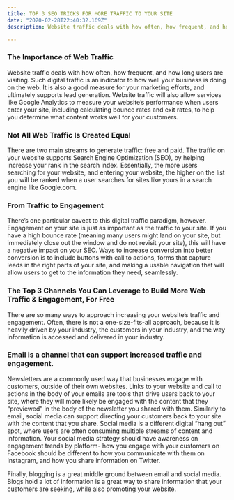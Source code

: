 ```yaml
---
title: TOP 3 SEO TRICKS FOR MORE TRAFFIC TO YOUR SITE 
date: "2020-02-28T22:40:32.169Z"
description: Website traffic deals with how often, how frequent, and how long users are visiting. Such digital traffic is an indicator to how well your business is doing on the web. It is also a good measure for your marketing efforts, and ultimately supports lead generation. Website traffic will also allow services like Google Analytics to measure your website’s performance when users enter your site, including calculating bounce rates and exit rates, to help you determine what content works well for your customers. 

---
```


### The Importance of Web Traffic 

Website traffic deals with how often, how frequent, and how long users are visiting. Such digital traffic is an indicator to how well your business is doing on the web. It is also a good measure for your marketing efforts, and ultimately supports lead generation. Website traffic will also allow services like Google Analytics to measure your website’s performance when users enter your site, including calculating bounce rates and exit rates, to help you determine what content works well for your customers. 

### Not All Web Traffic Is Created Equal 

There are two main streams to generate traffic: free and paid. The traffic on your website supports Search Engine Optimization (SEO), by helping increase your rank in the search index. Essentially, the more users searching for your website, and entering your website, the higher on the list you will be ranked when a user searches for sites like yours in a search engine like Google.com. 

### From Traffic to Engagement 

There’s one particular caveat to this digital traffic paradigm, however. Engagement on your site is just as important as the traffic to your site. If you have a high bounce rate (meaning many users might land on your site, but immediately close out the window and do not revisit your site), this will have a negative impact on your SEO. Ways to increase conversion into better conversion is to include buttons with call to actions, forms that capture leads in the right parts of your site, and making a usable navigation that will allow users to get to the information they need, seamlessly.  

### The Top 3 Channels You Can Leverage to Build More Web Traffic & Engagement, For Free

There are so many ways to approach increasing your website’s traffic and engagement. Often, there is not a one-size-fits-all approach, because it is heavily driven by your industry, the customers in your industry, and the way information is accessed and delivered in your industry. 

### Email is a channel that can support increased traffic and engagement. 

Newsletters are a commonly used way that businesses engage with customers, outside of their own websites. Links to your website and call to actions in the body of your emails are tools that drive users back to your site, where they will more likely be engaged with the content that they “previewed” in the body of the newsletter you shared with them. 
Similarly to email, social media can support directing your customers back to your site with the content that you share. Social media is a different digital “hang out” spot, where users are often consuming multiple streams of content and information. Your social media strategy should have awareness on engagement trends by platform- how you engage with your customers on Facebook should be different to how you communicate with them on Instagram, and how you share information on Twitter. 

Finally, blogging is a great middle ground between email and social media. Blogs hold a lot of information  is a great way to share information that your customers are seeking, while also promoting your website. 




